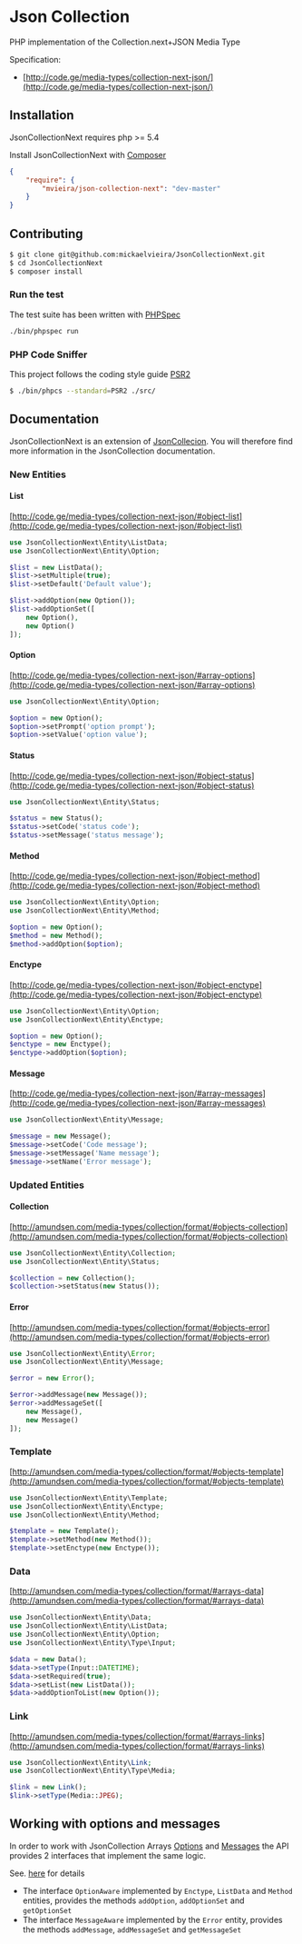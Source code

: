 # Json Collection

PHP implementation of the Collection.next+JSON Media Type

Specification: 
- [http://code.ge/media-types/collection-next-json/](http://code.ge/media-types/collection-next-json/)

## Installation

JsonCollectionNext requires php >= 5.4

Install JsonCollectionNext with [Composer](https://getcomposer.org/)

```json
{
    "require": {
        "mvieira/json-collection-next": "dev-master"
    }
}
```
    
## Contributing

```sh
$ git clone git@github.com:mickaelvieira/JsonCollectionNext.git
$ cd JsonCollectionNext
$ composer install
```

### Run the test

The test suite has been written with [PHPSpec](http://phpspec.net/)

```sh
./bin/phpspec run
```

### PHP Code Sniffer

This project follows the coding style guide [PSR2](https://github.com/php-fig/fig-standards/blob/master/accepted/PSR-2-coding-style-guide.md)

```sh
$ ./bin/phpcs --standard=PSR2 ./src/
```

## Documentation

JsonCollectionNext is an extension of [JsonCollecion](https://github.com/mickaelvieira/JsonCollection).
You will therefore find more information in the JsonCollection documentation.

### New Entities

#### List

[http://code.ge/media-types/collection-next-json/#object-list](http://code.ge/media-types/collection-next-json/#object-list)

```php
use JsonCollectionNext\Entity\ListData;
use JsonCollectionNext\Entity\Option;

$list = new ListData();
$list->setMultiple(true);
$list->setDefault('Default value');

$list->addOption(new Option());
$list->addOptionSet([
    new Option(),
    new Option()
]);
```

#### Option

[http://code.ge/media-types/collection-next-json/#array-options](http://code.ge/media-types/collection-next-json/#array-options)

```php
use JsonCollectionNext\Entity\Option;

$option = new Option();
$option->setPrompt('option prompt');
$option->setValue('option value');
```

#### Status

[http://code.ge/media-types/collection-next-json/#object-status](http://code.ge/media-types/collection-next-json/#object-status)

```php
use JsonCollectionNext\Entity\Status;

$status = new Status();
$status->setCode('status code');
$status->setMessage('status message');
```

#### Method

[http://code.ge/media-types/collection-next-json/#object-method](http://code.ge/media-types/collection-next-json/#object-method)

```php
use JsonCollectionNext\Entity\Option;
use JsonCollectionNext\Entity\Method;

$option = new Option();
$method = new Method();
$method->addOption($option);
```

#### Enctype

[http://code.ge/media-types/collection-next-json/#object-enctype](http://code.ge/media-types/collection-next-json/#object-enctype)

```php
use JsonCollectionNext\Entity\Option;
use JsonCollectionNext\Entity\Enctype;

$option = new Option();
$enctype = new Enctype();
$enctype->addOption($option);
```

#### Message

[http://code.ge/media-types/collection-next-json/#array-messages](http://code.ge/media-types/collection-next-json/#array-messages)

```php
use JsonCollectionNext\Entity\Message;

$message = new Message();
$message->setCode('Code message');
$message->setMessage('Name message');
$message->setName('Error message');
```
### Updated Entities

#### Collection

[http://amundsen.com/media-types/collection/format/#objects-collection](http://amundsen.com/media-types/collection/format/#objects-collection)

```php
use JsonCollectionNext\Entity\Collection;
use JsonCollectionNext\Entity\Status;

$collection = new Collection();
$collection->setStatus(new Status());
```

#### Error

[http://amundsen.com/media-types/collection/format/#objects-error](http://amundsen.com/media-types/collection/format/#objects-error)

```php
use JsonCollectionNext\Entity\Error;
use JsonCollectionNext\Entity\Message;

$error = new Error();

$error->addMessage(new Message());
$error->addMessageSet([
    new Message(),
    new Message()
]);
```

### Template

[http://amundsen.com/media-types/collection/format/#objects-template](http://amundsen.com/media-types/collection/format/#objects-template)

```php
use JsonCollectionNext\Entity\Template;
use JsonCollectionNext\Entity\Enctype;
use JsonCollectionNext\Entity\Method;

$template = new Template();
$template->setMethod(new Method());
$template->setEnctype(new Enctype());
```

### Data

[http://amundsen.com/media-types/collection/format/#arrays-data](http://amundsen.com/media-types/collection/format/#arrays-data)

```php
use JsonCollectionNext\Entity\Data;
use JsonCollectionNext\Entity\ListData;
use JsonCollectionNext\Entity\Option;
use JsonCollectionNext\Entity\Type\Input;

$data = new Data();
$data->setType(Input::DATETIME);
$data->setRequired(true);
$data->setList(new ListData());
$data->addOptionToList(new Option());
```

### Link

[http://amundsen.com/media-types/collection/format/#arrays-links](http://amundsen.com/media-types/collection/format/#arrays-links)

```php
use JsonCollectionNext\Entity\Link;
use JsonCollectionNext\Entity\Type\Media;

$link = new Link();
$link->setType(Media::JPEG);
```

## Working with options and messages

In order to work with JsonCollection Arrays [Options](http://code.ge/media-types/collection-next-json/#array-options) and [Messages](http://code.ge/media-types/collection-next-json/#array-messages) the API provides 2 interfaces that implement the same logic.

See. [here](https://github.com/mickaelvieira/JsonCollection#working-with-data-and-links) for details

- The interface ```OptionAware``` implemented by ```Enctype```, ```ListData``` and ```Method``` entities,
provides the methods ```addOption```, ```addOptionSet``` and ```getOptionSet```
- The interface ```MessageAware``` implemented by the ```Error``` entity,
provides the methods ```addMessage```, ```addMessageSet``` and ```getMessageSet```
